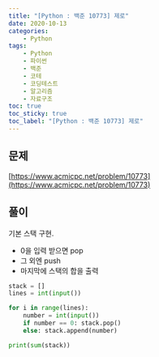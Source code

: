 ```yaml
---
title: "[Python : 백준 10773] 제로"
date: 2020-10-13
categories:
    - Python
tags:
    - Python
    - 파이썬
    - 백준
    - 코테
    - 코딩테스트
    - 알고리즘
    - 자료구조
toc: true
toc_sticky: true
toc_label: "[Python : 백준 10773] 제로"
---
```

## 문제
[https://www.acmicpc.net/problem/10773](https://www.acmicpc.net/problem/10773)

## 풀이
기본 스택 구현.  

- 0을 입력 받으면 pop
- 그 외엔 push
- 마지막에 스택의 합을 출력

```python
stack = []
lines = int(input())

for i in range(lines):
    number = int(input())
    if number == 0: stack.pop()
    else: stack.append(number)

print(sum(stack))
```
